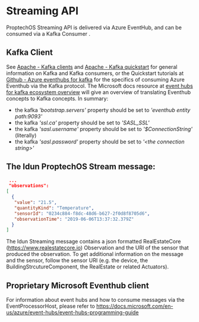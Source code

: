 # Streaming API
ProptechOS Streaming API is delivered via Azure EventHub, and can be consumed via a Kafka Consumer .  
## Kafka Client
See [Apache - Kafka clients](https://cwiki.apache.org/confluence/display/KAFKA/Clients) and [Apache - Kafka quickstart](https://kafka.apache.org/quickstart) for general information on Kafka and Kafka consumers, or the Quickstart tutorials at [Github - Azure eventhubs for kafka](https://github.com/Azure/azure-event-hubs-for-kafka/) for the specifics of consuming Azure Eventhub via the Kafka protocol. The Microsoft docs resource at [event hubs for kafka ecosystem overview](https://docs.microsoft.com/sv-se/azure/event-hubs/event-hubs-for-kafka-ecosystem-overview) will give an overview of translating Eventhub concepts to Kafka concepts.
In summary:
* the kafka _'bootstrap.servers'_ property should be set to _'eventhub entity path:9093'_  
* the kafka _'ssl.ca'_ property should be set to _'SASL_SSL'_  
* the kafka _'sasl.username'_ property should be set to _'$ConnectionString'_ (literally)  
* the kafka _'sasl.password'_ property should be set to _'\<the connection string\>'_  


 ## The Idun ProptechOS Stream message:

```json
 ...
 "observations":
[
  {
   "value": "21.5",
   "quantityKind": "Temperature",
   "sensorId": "0234c884-f8dc-48d6-b627-2f0d8f8705d6",
   "observationTime": "2019-06-06T13:37:32.379Z"
  }
]
```

The Idun Streaming message contains a json formatted RealEstateCore (https://www.realestatecore.io) Observation and the URI of the sensor that produced the observation. To get additional information on the message and the sensor, follow the sensor URI (e.g. the device, the BuildingStrcutureComponent, the RealEstate or related Actuators).


## Proprietary Microsoft Eventhub client
For information about event hubs and how to consume messages via the EventProcessorHost, please refer to https://docs.microsoft.com/en-us/azure/event-hubs/event-hubs-programming-guide
